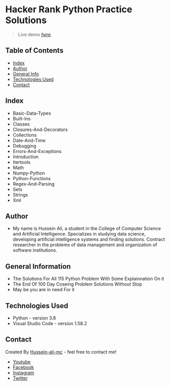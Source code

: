 # Hacker Rank Python Practice Solutions
> Live demo [_here_](https://www.hackerrank.com/domains/python).
 <!-- If you have the project hosted somewhere, include the link here-->

## Table of Contents
* [Index](#Index)
* [Author](#Author)
* [General Info](#general-information)
* [Technologies Used](#technologies-used)
* [Contact](#contact)
<!-- * [License](#license) -->
## Index
* Basic-Data-Types
* Built-Ins
* Classes
* Closures-And-Decorators
* Collections
* Date-And-Time
* Debugging
* Errors-And-Exceptions
* Introduction
* Itertools
* Math
* Numpy-Python
* Python-Functions
* Regex-And-Parsing
* Sets
* Strings
* Xml
## Author
- My name is Hussein Ali, a student in the College of Computer Science and Artificial Intelligence. Specializes in studying data science, developing artificial intelligence systems and finding solutions. Contract researcher in the problems of data management and organization of software institutions.

## General Information

- The Solutions For All 115 Python Problem With Some Explainnation On it
- The End Of 100 Day Coseing Problem Solutions Without Stop
- May be you are in need For it 
<!-- You don't have to answer all the questions - just the ones relevant to your project. -->


## Technologies Used
- Python  - version 3.8
- Visual Studio Code  - version 1.58.2

## Contact
Created By [Hussein-ali-mc](https://www.linkedin.com/in/husseinaliofficial/) - feel free to contact me!
* [Youtube](https://www.youtube.com/channel/UCIwDsGip8YANJifcaA_se_w)
* [Facebook](https://www.facebook.com/husseinalioffcial)
* [Instagram](https://www.instagram.com/husseinalioffcial/)
* [Twitter](https://twitter.com/husseinoffcial)
<!-- Optional -->
<!-- ## License -->
<!-- This project is open source and available under the [... License](). -->

<!-- You don't have to include all sections - just the one's relevant to your project -->
